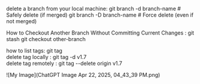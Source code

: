  delete a branch from your local machine:
git branch -d branch-name     # Safely delete (if merged)
git branch -D branch-name     # Force delete (even if not merged)

How to Checkout Another Branch Without Committing Current Changes :
git stash
git checkout other-branch

how to list tags: git tag       
delete tag locally  : git tag -d  v1.7  
delete tag  remotely : git tag --delete  origin v1.7

![My Image](ChatGPT Image Apr 22, 2025, 04_43_39 PM.png)
